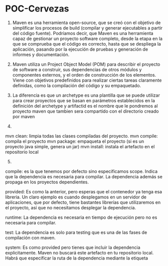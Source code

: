 # POC-Cervezas

1) Maven es una herramienta open-source, que se creó con el objetivo de simplificar los procesos de build (compilar y generar ejecutables a partir del código fuente). Podríamos decir, que Maven es una herramienta capaz de gestionar un proyecto software completo, desde la etapa en la que se comprueba que el código es correcto, hasta que se despliega la aplicación, pasando por la ejecución de pruebas y generación de informes y documentación.

2) Maven utiliza un Project Object Model (POM) para describir el proyecto de software a construir, sus dependencias de otros módulos y componentes externos, y el orden de construcción de los elementos. Viene con objetivos predefinidos para realizar ciertas tareas claramente definidas, como la compilación del código y su empaquetado.

3) La diferencia es que un archetype es una plantilla que se puede utilizar para crear proyectos que se basan en parámetros establecidos en la definición del archetype y artifactid es el nombre que le pondremos al proyecto maven que tambien sera compartido con el directorio creado por maven

4)
mvn clean: limpia todas las clases compiladas del proyecto.
mvn compile: compila el proyecto
mvn package: empaqueta el proyecto (si es un proyecto java simple, genera un jar)
mvn install: instala el artefacto en el repositorio local

5)
compile: es la que tenemos por defecto sino especificamos scope. Indica que la dependencia es necesaria para compilar. La dependencia además se propaga en los proyectos dependientes.

provided: Es como la anterior, pero esperas que el contenedor ya tenga esa libreria. Un claro ejemplo es cuando desplegamos en un servidor de aplicaciones, que por defecto, tiene bastantes librerías que utilizaremos en el proyecto, así que no necesitamos desplegar la dependencia.

runtime: La dependencia es necesaria en tiempo de ejecución pero no es necesaria para compilar.

test: La dependencia es solo para testing que es una de las fases de compilación con maven.

system: Es como provided pero tienes que incluir la dependencia explicitamente. Maven no buscará este artefacto en tu repositorio local. Habrá que especificar la ruta de la dependencia mediante la etiqueta <systemPath>
